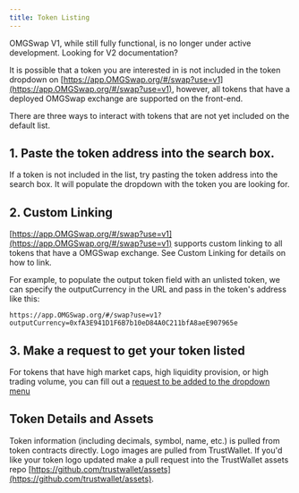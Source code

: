 ```yaml
---
title: Token Listing
---
```


<Info>
OMGSwap V1, while still fully functional, is no longer under active development. Looking for <Link to='/docs/v2/'>V2 documentation</Link>?
</Info>

It is possible that a token you are interested in is not included in the token dropdown on [https://app.OMGSwap.org/#/swap?use=v1](https://app.OMGSwap.org/#/swap?use=v1), however, all tokens that have a deployed OMGSwap exchange are supported on the front-end.

There are three ways to interact with tokens that are not yet included on the default list.

## 1. Paste the token address into the search box.

If a token is not included in the list, try pasting the token address into the search box. It will populate the dropdown with the token you are looking for.

## 2. Custom Linking

[https://app.OMGSwap.org/#/swap?use=v1](https://app.OMGSwap.org/#/swap?use=v1) supports custom linking to all tokens that have a OMGSwap exchange. See <Link to='/docs/v1/frontend-integration/custom-linking'>Custom Linking</Link> for details on how to link.

For example, to populate the output token field with an unlisted token, we can specify the outputCurrency in the URL and pass in the token's address like this:

`https://app.OMGSwap.org/#/swap?use=v1?outputCurrency=0xfA3E941D1F6B7b10eD84A0C211bfA8aeE907965e`

## 3. Make a request to get your token listed

For tokens that have high market caps, high liquidity provision, or high trading volume, you can fill out a [request to be added to the dropdown menu](https://docs.google.com/forms/d/e/1FAIpQLSdQMI4KnQ1lCB0aiwzQ8xGTL59EX5FtkF6f2nT-JeQcxpW2Sw/formResponse)

## Token Details and Assets

Token information (including decimals, symbol, name, etc.) is pulled from token contracts directly. Logo images are pulled from TrustWallet. If you'd like your token logo updated make a pull request into the TrustWallet assets repo [https://github.com/trustwallet/assets](https://github.com/trustwallet/assets).
